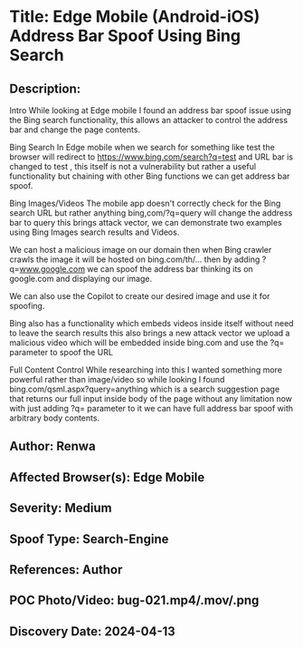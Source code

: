 # Title: Edge Mobile (Android-iOS) Address Bar Spoof Using Bing Search

## Description: 
Intro
While looking at Edge mobile I found an address bar spoof issue using the Bing search functionality, this allows an attacker to control the address bar and change the page contents.

Bing Search
In Edge mobile when we search for something like test the browser will redirect to https://www.bing.com/search?q=test and URL bar is changed to test , this itself is not a vulnerability but rather a useful functionality but chaining with other Bing functions we can get address bar spoof.

Bing Images/Videos
The mobile app doesn't correctly check for the Bing search URL but rather anything bing,com/?q=query will change the address bar to query this brings attack vector, we can demonstrate two examples using Bing Images search results and Videos.

We can host a malicious image on our domain then when Bing crawler crawls the image it will be hosted on bing.com/th/… then by adding ?q=www.google.com we can spoof the address bar thinking its on google.com and displaying our image.

We can also use the Copilot to create our desired image and use it for spoofing.

Bing also has a functionality which embeds videos inside itself without need to leave the search results this also brings a new attack vector we upload a malicious video which will be embedded inside bing.com and use the ?q= parameter to spoof the URL

Full Content Control
While researching into this I wanted something more powerful rather than image/video so while looking I found bing.com/qsml.aspx?query=anything which is a search suggestion page that returns our full input inside body of the page without any limitation now with just adding ?q= parameter to it we can have full address bar spoof with arbitrary body contents.

## Author: Renwa

## Affected Browser(s): Edge Mobile

## Severity: Medium

## Spoof Type: Search-Engine

## References: Author

## POC Photo/Video: bug-021.mp4/.mov/.png

## Discovery Date: 2024-04-13

